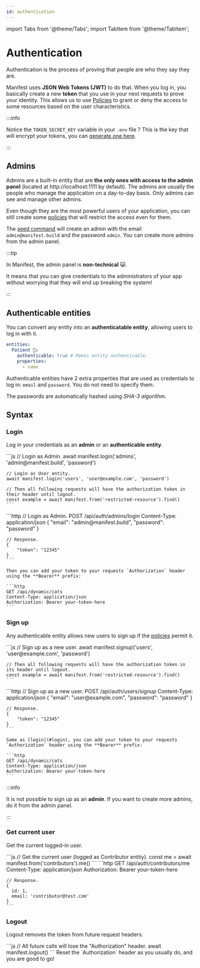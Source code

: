 ```yaml
---
id: authentication
---
```


import Tabs from '@theme/Tabs';
import TabItem from '@theme/TabItem';

# Authentication

Authentication is the process of proving that people are who they say they are.

Manifest uses **JSON Web Tokens (JWT)** to do that. When you log in, you basically create a new **token** that you use in your next requests to prove your identity. This allows us to use [Policies](./policies.md) to grant or deny the access to some resources based on the user characteristics.

:::info

Notice the `TOKEN_SECRET_KEY` variable in your `.env` file ? This is the key that will encrypt your tokens, you can [generate one here](https://jwtsecret.com/generate).

:::

## Admins

Admins are a built-in entity that are **the only ones with access to the admin panel** (located at http://localhost:1111 by default). The admins are usually the people who manage the application on a day-to-day basis. Only admins can see and manage other admins.

Even though they are the most powerful users of your application, you can still create some [policies](./policies.md#access-types) that will restrict the access even for them.

The [seed command](./entities.md#seed) will create an admin with the email `admin@manifest.build` and the password `admin`. You can create more admins from the admin panel.

:::tip

In Manifest, the admin panel is **non-technical** 😺.

It means that you can give credentials to the administrators of your app without worrying that they will end up breaking the system!

:::

## Authenticable entities

You can convert any entity into an **authenticatable entity**, allowing users to log in with it.

```yaml
entities:
  Patient 🤒:
    authenticable: true # Makes entity authenticable.
    properties:
      - name
```

Authenticable entities have 2 extra properties that are used as credentials to log in: `email` and `password`. You do not need to specify them.

The passwords are automatically hashed using _SHA-3 algorithm_.

## Syntax

### Login

Log in your credentials as an **admin** or an **authenticable entity**.

<Tabs>
  <TabItem value="sdk" label="JS SDK" default>
    ```js
    // Login as Admin.
    await manifest.login('admins', 'admin@manifest.build', 'password')

    // Login as User entity.
    await manifest.login('users', 'user@example.com', 'password')

    // Then all following requests will have the authorization token in their header until logout.
    const example = await manifest.from('restricted-resource').find()
    ```

  </TabItem>
  <TabItem value="rest" label="REST API" default>
    ```http
    // Login as Admin.
    POST /api/auth/admins/login
    Content-Type: application/json
    {
        "email": "admin@manifest.build",
        "password": "password"
    }

    // Response.
    {
        "token": "12345"
    }
    ```

    Then you can add your token to your requests `Authorization` header using the **Bearer** prefix:

    ```http
    GET /api/dynamic/cats
    Content-Type: application/json
    Authorization: Bearer your-token-here
    ```

  </TabItem>
</Tabs>

### Sign up

Any authenticable entity allows new users to sign up if the [policies](./policies.md) permit it.

<Tabs>
  <TabItem value="sdk" label="JS SDK" default>
    ```js
    // Sign up as a new user.
    await manifest.signup('users', 'user@example.com', 'password')

    // Then all following requests will have the authorization token in its header until logout.
    const example = await manifest.from('restricted-resource').find()
    ```

  </TabItem>
  <TabItem value="rest" label="REST API" default>
    ```http
    // Sign up as a new user.
    POST /api/auth/users/signup
    Content-Type: application/json
    {
        "email": "user@example.com",
        "password": "password"
    }

    // Response.
    {
        "token": "12345"
    }
    ```

    Same as [login](#login), you can add your token to your requests `Authorization` header using the **Bearer** prefix:

    ```http
    GET /api/dynamic/cats
    Content-Type: application/json
    Authorization: Bearer your-token-here
    ```

  </TabItem>
</Tabs>

:::info

It is not possible to sign up as an **admin**. If you want to create more admins, do it from the admin panel.

:::

### Get current user

Get the current logged-in user.

<Tabs>
  <TabItem value="sdk" label="JS SDK" default>
    ```js
    // Get the current user (logged as Contributor entity).
    const me = await manifest.from('contributors').me()
    ```

  </TabItem>
  <TabItem value="rest" label="REST API" default>
    ```http
    GET /api/auth/contributors/me
    Content-Type: application/json
    Authorization: Bearer your-token-here

    // Response.
    {
      id: 1,
      email: 'contributor@test.com'
    }
    ```

  </TabItem>
</Tabs>

### Logout

Logout removes the token from future request headers.

<Tabs>
  <TabItem value="sdk" label="JS SDK" default>
    ```js
    // All future calls will lose the "Authorization" header.
    await manifest.logout()
    ```

  </TabItem>
  <TabItem value="rest" label="REST API" default>
    Reset the `Authorization` header as you usually do, and you are good to go!
  </TabItem>
</Tabs>
